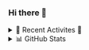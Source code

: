 ### Hi there 👋

<!--<img  height="32" width="32" style="color:red" src="https://cdn.jsdelivr.net/npm/simple-icons@v4/icons/java.svg" />

<!--<img height="32" width="32" src="https://unpkg.com/simple-icons@v4/icons/youtube.svg" />

<!--<img height="32" width="32" src="https://cdn.jsdelivr.net/npm/simple-icons@v4/icons/.svg" /> 


- 🔭 I’m currently working on ...
- 🌱 I’m currently learning Ruby, React, and AWS
- 👯 I’m looking to collaborate on ...
- 🤔 I’m looking for help with ...
- 💬 Ask me about ...
- 📫 How to reach me: ...
- 😄 Pronouns: ...
- ⚡ Fun fact: ...
-->


<details>
  <summary> 🤹 Recent Activites 🗻</summary>
   🥖 <!--START_SECTION:activity--> 🤠
</details>

<details>
  <summary> 📊 GitHub Stats </summary>
  <img align="left" alt="rarcher18's Github Stats" src="https://github-readme-stats-inky-seven.vercel.app/api?username=rarcher18&show_icons=true&hide_border=true" />
</details>
